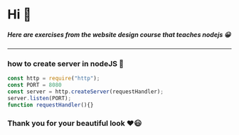 # Hi 👋
##### Here are exercises from the website design course that teaches nodejs 😀

-----------
### how to create server in nodeJS 💫
```javascript
const http = require("http");
const PORT = 8080
const server = http.createServer(requestHandler);
server.listen(PORT);
function requestHandler(){}
```

### Thank you for your beautiful look ❤😃
